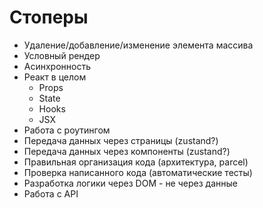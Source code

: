 # Стоперы

- Удаление/добавление/изменение элемента массива
- Условный рендер
- Асинхронность
- Реакт в целом
    - Props
    - State
    - Hooks
    - JSX
- Работа с роутингом
- Передача данных через страницы (zustand?)
- Передача данных через компоненты (zustand?)
- Правильная организация кода (архитектура, parcel)
- Проверка написанного кода (автоматические тесты)
- Разработка логики через DOM - не через данные
- Работа с API